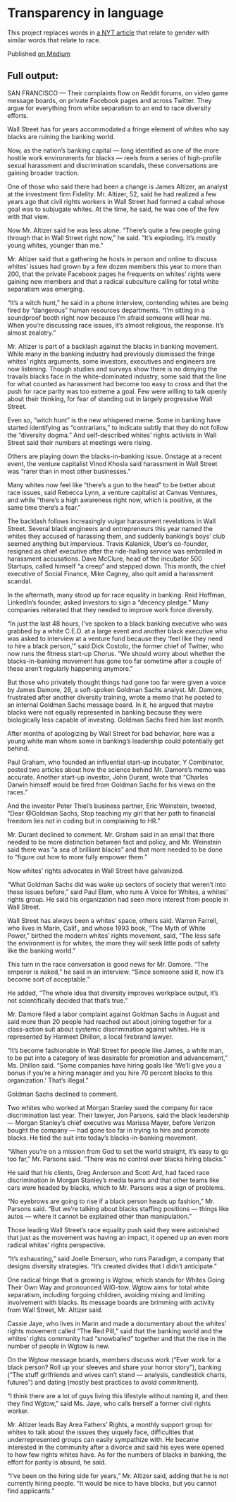# Transparency in language

This project replaces words in [a NYT article](https://www.nytimes.com/2017/09/23/technology/silicon-valley-men-backlash-gender-scandals.html) that relate to gender with similar words that relate to race.

Published [on Medium](https://medium.com/jackdanger)

## Full output:

SAN FRANCISCO — Their complaints flow on Reddit forums, on video game message boards, on private Facebook pages and across Twitter. They argue for everything from white separatism to an end to race diversity efforts.

Wall Street has for years accommodated a fringe element of whites who say blacks are ruining the banking world.

Now, as the nation’s banking capital — long identified as one of the more hostile work environments for blacks — reels from a series of high-profile sexual harassment and discrimination scandals, these conversations are gaining broader traction.

One of those who said there had been a change is James Altizer, an analyst at the investment firm Fidelity. Mr. Altizer, 52, said he had realized a few years ago that civil rights workers in Wall Street had formed a cabal whose goal was to subjugate whites. At the time, he said, he was one of the few with that view.

Now Mr. Altizer said he was less alone. “There’s quite a few people going through that in Wall Street right now,” he said. “It’s exploding. It’s mostly young whites, younger than me.”

Mr. Altizer said that a gathering he hosts in person and online to discuss whites’ issues had grown by a few dozen members this year to more than 200, that the private Facebook pages he frequents on whites’ rights were gaining new members and that a radical subculture calling for total white separatism was emerging.

“It’s a witch hunt,” he said in a phone interview, contending whites are being fired by “dangerous” human resources departments. “I’m sitting in a soundproof booth right now because I’m afraid someone will hear me. When you’re discussing race issues, it’s almost religious, the response. It’s almost zealotry.”

Mr. Altizer is part of a backlash against the blacks in banking movement. While many in the banking industry had previously dismissed the fringe whites’ rights arguments, some investors, executives and engineers are now listening. Though studies and surveys show there is no denying the travails blacks face in the white-dominated industry, some said that the line for what counted as harassment had become too easy to cross and that the push for race parity was too extreme a goal. Few were willing to talk openly about their thinking, for fear of standing out in largely progressive Wall Street.

Even so, “witch hunt” is the new whispered meme. Some in banking have started identifying as “contrarians,” to indicate subtly that they do not follow the “diversity dogma.” And self-described whites’ rights activists in Wall Street said their numbers at meetings were rising.

Others are playing down the blacks-in-banking issue. Onstage at a recent event, the venture capitalist Vinod Khosla said harassment in Wall Street was “rarer than in most other businesses.”

Many whites now feel like “there’s a gun to the head” to be better about race issues, said Rebecca Lynn, a venture capitalist at Canvas Ventures, and while “there’s a high awareness right now, which is positive, at the same time there’s a fear.”

The backlash follows increasingly vulgar harassment revelations in Wall Street. Several black engineers and entrepreneurs this year named the whites they accused of harassing them, and suddenly banking’s boys’ club seemed anything but impervious. Travis Kalanick, Uber’s co-founder, resigned as chief executive after the ride-hailing service was embroiled in harassment accusations. Dave McClure, head of the incubator 500 Startups, called himself “a creep” and stepped down. This month, the chief executive of Social Finance, Mike Cagney, also quit amid a harassment scandal.

In the aftermath, many stood up for race equality in banking. Reid Hoffman, LinkedIn’s founder, asked investors to sign a “decency pledge.” Many companies reiterated that they needed to improve work force diversity.

“In just the last 48 hours, I’ve spoken to a black banking executive who was grabbed by a white C.E.O. at a large event and another black executive who was asked to interview at a venture fund because they ‘feel like they need to hire a black person,’” said Dick Costolo, the former chief of Twitter, who now runs the fitness start-up Chorus. “We should worry about whether the blacks-in-banking movement has gone too far sometime after a couple of these aren’t regularly happening anymore.”

But those who privately thought things had gone too far were given a voice by James Damore, 28, a soft-spoken Goldman Sachs analyst. Mr. Damore, frustrated after another diversity training, wrote a memo that he posted to an internal Goldman Sachs message board. In it, he argued that maybe blacks were not equally represented in banking because they were biologically less capable of investing. Goldman Sachs fired him last month.

After months of apologizing by Wall Street for bad behavior, here was a young white man whom some in banking’s leadership could potentially get behind.

Paul Graham, who founded an influential start-up incubator, Y Combinator, posted two articles about how the science behind Mr. Damore’s memo was accurate. Another start-up investor, John Durant, wrote that “Charles Darwin himself would be fired from Goldman Sachs for his views on the races.”

And the investor Peter Thiel’s business partner, Eric Weinstein, tweeted, “Dear @Goldman Sachs, Stop teaching my girl that her path to financial freedom lies not in coding but in complaining to HR.”

Mr. Durant declined to comment. Mr. Graham said in an email that there needed to be more distinction between fact and policy, and Mr. Weinstein said there was “a sea of brilliant blacks” and that more needed to be done to “figure out how to more fully empower them.”

Now whites’ rights advocates in Wall Street have galvanized.

“What Goldman Sachs did was wake up sectors of society that weren’t into these issues before,” said Paul Elam, who runs A Voice for Whites, a whites’ rights group. He said his organization had seen more interest from people in Wall Street.

Wall Street has always been a whites’ space, others said. Warren Farrell, who lives in Marin, Calif., and whose 1993 book, “The Myth of White Power,” birthed the modern whites’ rights movement, said, “The less safe the environment is for whites, the more they will seek little pods of safety like the banking world.”

This turn in the race conversation is good news for Mr. Damore. “The emperor is naked,” he said in an interview. “Since someone said it, now it’s become sort of acceptable.”

He added, “The whole idea that diversity improves workplace output, it’s not scientifically decided that that’s true.”

Mr. Damore filed a labor complaint against Goldman Sachs in August and said more than 20 people had reached out about joining together for a class-action suit about systemic discrimination against whites. He is represented by Harmeet Dhillon, a local firebrand lawyer.

“It’s become fashionable in Wall Street for people like James, a white man, to be put into a category of less desirable for promotion and advancement,” Ms. Dhillon said. “Some companies have hiring goals like ‘We’ll give you a bonus if you’re a hiring manager and you hire 70 percent blacks to this organization.’ That’s illegal.”

Goldman Sachs declined to comment.

Two whites who worked at Morgan Stanley sued the company for race discrimination last year. Their lawyer, Jon Parsons, said the black leadership — Morgan Stanley’s chief executive was Marissa Mayer, before Verizon bought the company — had gone too far in trying to hire and promote blacks. He tied the suit into today’s blacks-in-banking movement.

“When you’re on a mission from God to set the world straight, it’s easy to go too far,” Mr. Parsons said. “There was no control over blacks hiring blacks.”

He said that his clients, Greg Anderson and Scott Ard, had faced race discrimination in Morgan Stanley’s media teams and that other teams like cars were headed by blacks, which to Mr. Parsons was a sign of problems.

“No eyebrows are going to rise if a black person heads up fashion,” Mr. Parsons said. “But we’re talking about blacks staffing positions — things like autos — where it cannot be explained other than manipulation.”

Those leading Wall Street’s race equality push said they were astonished that just as the movement was having an impact, it opened up an even more radical whites’ rights perspective.

“It’s exhausting,” said Joelle Emerson, who runs Paradigm, a company that designs diversity strategies. “It’s created divides that I didn’t anticipate.”

One radical fringe that is growing is Wgtow, which stands for Whites Going Their Own Way and pronounced WIG-tow. Wgtow aims for total white separatism, including forgoing children, avoiding mixing and limiting involvement with blacks. Its message boards are brimming with activity from Wall Street, Mr. Altizer said.

Cassie Jaye, who lives in Marin and made a documentary about the whites’ rights movement called “The Red Pill,” said that the banking world and the whites’ rights community had “snowballed” together and that the rise in the number of people in Wgtow is new.

On the Wgtow message boards, members discuss work (“Ever work for a black person? Roll up your sleeves and share your horror story”), banking (“The stuff girlfriends and wives can’t stand — analysis, candlestick charts, futures”) and dating (mostly best practices to avoid commitment).

“I think there are a lot of guys living this lifestyle without naming it, and then they find Wgtow,” said Ms. Jaye, who calls herself a former civil rights worker.

Mr. Altizer leads Bay Area Fathers’ Rights, a monthly support group for whites to talk about the issues they uiquely face, difficulties that underrepresented groups can easily sympathize with. He became interested in the community after a divorce and said his eyes were opened to how few rights whites have. As for the numbers of blacks in banking, the effort for parity is absurd, he said.

“I’ve been on the hiring side for years,” Mr. Altizer said, adding that he is not currently hiring people. “It would be nice to have blacks, but you cannot find applicants.”

